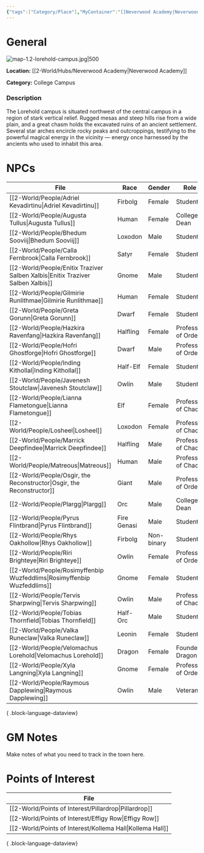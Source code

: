 ```yaml
---
{"tags":["Category/Place"],"MyContainer":"[[Neverwood Academy|Neverwood Academy]]","MyCategory":"College Campus","obsidianUIMode":"preview","image":"map-1.2-lorehold-campus.jpg","dg-publish":true,"permalink":"/2-world/places/lorehold-campus/","dgPassFrontmatter":true,"updated":"2025-09-29T14:27:38.000+01:00"}
---
```



# General

![map-1.2-lorehold-campus.jpg|500](/img/user/z_Assets/Campus%20Maps/map-1.2-lorehold-campus.jpg)

**Location:** [[2-World/Hubs/Neverwood Academy\|Neverwood Academy]]

**Category:** College Campus

### Description 
The Lorehold campus is situated northwest of the central campus in a region of stark vertical relief. Rugged mesas and steep hills rise from a wide plain, and a great chasm holds the excavated ruins of an ancient settlement. Several star arches encircle rocky peaks and outcroppings, testifying to the powerful magical energy in the vicinity — energy once harnessed by the ancients who used to inhabit this area.

# NPCs

| File                                                                               | Race        | Gender     | Role               |
| ---------------------------------------------------------------------------------- | ----------- | ---------- | ------------------ |
| [[2-World/People/Adriel Kevadirtinu\|Adriel Kevadirtinu]]                       | Firbolg     | Female     | Student            |
| [[2-World/People/Augusta Tullus\|Augusta Tullus]]                               | Human       | Female     | College Dean       |
| [[2-World/People/Bhedum Sooviij\|Bhedum Sooviij]]                               | Loxodon     | Male       | Student            |
| [[2-World/People/Calla Fernbrook\|Calla Fernbrook]]                             | Satyr       | Female     | Student            |
| [[2-World/People/Enitix Traziver Salben Xalbis\|Enitix Traziver Salben Xalbis]] | Gnome       | Male       | Student            |
| [[2-World/People/Gilmirie Runlithmae\|Gilmirie Runlithmae]]                     | Human       | Female     | Student            |
| [[2-World/People/Greta Gorunn\|Greta Gorunn]]                                   | Dwarf       | Female     | Student            |
| [[2-World/People/Hazkira Ravenfang\|Hazkira Ravenfang]]                         | Halfling    | Female     | Professor of Order |
| [[2-World/People/Hofri Ghostforge\|Hofri Ghostforge]]                           | Dwarf       | Male       | Professor of Order |
| [[2-World/People/Inding Kithollal\|Inding Kithollal]]                           | Half-Elf    | Female     | Student            |
| [[2-World/People/Javenesh Stoutclaw\|Javenesh Stoutclaw]]                       | Owlin       | Male       | Student            |
| [[2-World/People/Lianna Flametongue\|Lianna Flametongue]]                       | Elf         | Female     | Professor of Chaos |
| [[2-World/People/Losheel\|Losheel]]                                             | Loxodon     | Female     | Professor of Chaos |
| [[2-World/People/Marrick Deepfindee\|Marrick Deepfindee]]                       | Halfling    | Male       | Professor of Chaos |
| [[2-World/People/Matreous\|Matreous]]                                           | Human       | Male       | Professor of Chaos |
| [[2-World/People/Osgir, the Reconstructor\|Osgir, the Reconstructor]]           | Giant       | Male       | Professor of Order |
| [[2-World/People/Plargg\|Plargg]]                                               | Orc         | Male       | College Dean       |
| [[2-World/People/Pyrus Flintbrand\|Pyrus Flintbrand]]                           | Fire Genasi | Male       | Student            |
| [[2-World/People/Rhys Oakhollow\|Rhys Oakhollow]]                               | Firbolg     | Non-binary | Student            |
| [[2-World/People/Riri Brighteye\|Riri Brighteye]]                               | Owlin       | Female     | Professor of Order |
| [[2-World/People/Rosimyffenbip Wuzfeddlims\|Rosimyffenbip Wuzfeddlims]]         | Gnome       | Female     | Student            |
| [[2-World/People/Tervis Sharpwing\|Tervis Sharpwing]]                           | Owlin       | Male       | Professor of Chaos |
| [[2-World/People/Tobias Thornfield\|Tobias Thornfield]]                         | Half-Orc    | Male       | Student            |
| [[2-World/People/Valka Runeclaw\|Valka Runeclaw]]                               | Leonin      | Female     | Student            |
| [[2-World/People/Velomachus Lorehold\|Velomachus Lorehold]]                     | Dragon      | Female     | Founder Dragon     |
| [[2-World/People/Xyla Langning\|Xyla Langning]]                                 | Gnome       | Female     | Professor of Order |
| [[2-World/People/Raymous Dapplewing\|Raymous Dapplewing]]                       | Owlin       | Male       | Veteran            |

{ .block-language-dataview}

# GM Notes

Make notes of what you need to track in the town here. 


# Points of Interest

| File                                                         |
| ------------------------------------------------------------ |
| [[2-World/Points of Interest/Pillardrop\|Pillardrop]]     |
| [[2-World/Points of Interest/Effigy Row\|Effigy Row]]     |
| [[2-World/Points of Interest/Kollema Hall\|Kollema Hall]] |

{ .block-language-dataview}
